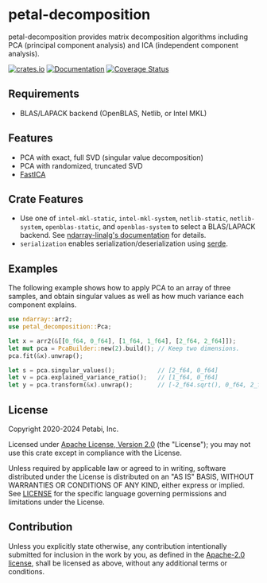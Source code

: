 # petal-decomposition

petal-decomposition provides matrix decomposition algorithms including PCA
(principal component analysis) and ICA (independent component analysis).

[![crates.io](https://img.shields.io/crates/v/petal-decomposition)](https://crates.io/crates/petal-decomposition)
[![Documentation](https://docs.rs/petal-decomposition/badge.svg)](https://docs.rs/petal-decomposition)
[![Coverage Status](https://codecov.io/gh/petabi/petal-decomposition/branch/master/graphs/badge.svg)](https://codecov.io/gh/petabi/petal-decomposition)

## Requirements

* BLAS/LAPACK backend (OpenBLAS, Netlib, or Intel MKL)

## Features

* PCA with exact, full SVD (singular value decomposition)
* PCA with randomized, truncated SVD
* [FastICA](https://www.cs.helsinki.fi/u/ahyvarin/papers/NN00new.pdf)

## Crate Features

* Use one of `intel-mkl-static`, `intel-mkl-system`, `netlib-static`, `netlib-system`,
  `openblas-static`, and `openblas-system` to select a BLAS/LAPACK
  backend.
  See [ndarray-linalg's documentation][ndarray-linalg-features] for details.
* `serialization` enables serialization/deserialization using [serde](https://crates.io/crates/serde).

## Examples

The following example shows how to apply PCA to an array of three samples, and
obtain singular values as well as how much variance each component explains.

```rust
use ndarray::arr2;
use petal_decomposition::Pca;

let x = arr2(&[[0_f64, 0_f64], [1_f64, 1_f64], [2_f64, 2_f64]]);
let mut pca = PcaBuilder::new(2).build(); // Keep two dimensions.
pca.fit(&x).unwrap();

let s = pca.singular_values();            // [2_f64, 0_f64]
let v = pca.explained_variance_ratio();   // [1_f64, 0_f64]
let y = pca.transform(&x).unwrap();       // [-2_f64.sqrt(), 0_f64, 2_f64.sqrt()]
```

## License

Copyright 2020-2024 Petabi, Inc.

Licensed under [Apache License, Version 2.0][apache-license] (the "License");
you may not use this crate except in compliance with the License.

Unless required by applicable law or agreed to in writing, software distributed
under the License is distributed on an "AS IS" BASIS, WITHOUT WARRANTIES OR
CONDITIONS OF ANY KIND, either express or implied. See [LICENSE](LICENSE) for
the specific language governing permissions and limitations under the License.

## Contribution

Unless you explicitly state otherwise, any contribution intentionally submitted
for inclusion in the work by you, as defined in the [Apache-2.0
license][apache-license], shall be licensed as above, without any additional
terms or conditions.

[apache-license]: http://www.apache.org/licenses/LICENSE-2.0
[ndarray-linalg-features]: https://github.com/rust-ndarray/ndarray-linalg#backend-features
